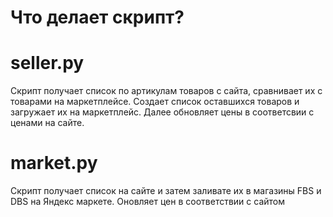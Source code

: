 Что делает скрипт?
=
seller.py
=

Скрипт  получает список по артикулам товаров с сайта, сравнивает их с товарами на маркетплейсе. 
Создает список оставшихся товаров и загружает их на маркетплейс. Далее обновляет цены в соответсвии с ценами на сайте.

market.py
=

Скрипт получает список на сайте и затем заливате их в магазины FBS и DBS на Яндекс маркете. Оновляет цен в соответствии с сайтом
